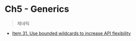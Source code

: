 # Ch5 - Generics
> 제네릭 

- [Item 31. Use bounded wildcards to increase API flexibility](https://kodakyung.github.io/2019/01/31/old-post-EffectiveJava-2019-01-31-Java-Use-bounded-wildcards-to-increase-API-flexibility/)